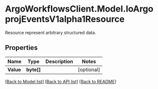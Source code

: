 # ArgoWorkflowsClient.Model.IoArgoprojEventsV1alpha1Resource
Resource represent arbitrary structured data.

## Properties

Name | Type | Description | Notes
------------ | ------------- | ------------- | -------------
**Value** | **byte[]** |  | [optional] 

[[Back to Model list]](../README.md#documentation-for-models) [[Back to API list]](../README.md#documentation-for-api-endpoints) [[Back to README]](../README.md)


